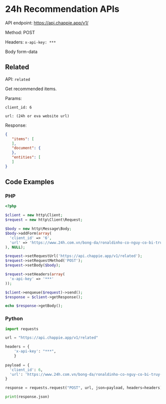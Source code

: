 # 24h Recommendation APIs

API endpoint: https://api.chappie.app/v1/

Method: POST

Headers: 
  `x-api-key: ***`

Body form-data

## Related

API: `related`

Get recommended items.

Params:

```
client_id: 6

url: (24h or eva website url)
```

Response:
 ```json
 {
    "items": [
    ],
    "document": {
    },
    "entities": [
    ]
 }
 ```
  

## Code Examples

### PHP

```php
<?php

$client = new http\Client;
$request = new http\Client\Request;

$body = new http\Message\Body;
$body->addForm(array(
  'client_id' => '6',
  'url' => 'https://www.24h.com.vn/bong-da/ronaldinho-co-nguy-co-bi-truy-na-tai-khoan-chi-co-160000-dong-c48a1002950.html'
), NULL);

$request->setRequestUrl('https://api.chappie.app/v1/related');
$request->setRequestMethod('POST');
$request->setBody($body);

$request->setHeaders(array(
  'x-api-key' => '***'
));

$client->enqueue($request)->send();
$response = $client->getResponse();

echo $response->getBody();
```
  
  
### Python
```python
import requests

url = "https://api.chappie.app/v1/related"

headers = {
    'x-api-key': "***",
    }
    
payload = {
  'client_id': 6,
  'url': 'https://www.24h.com.vn/bong-da/ronaldinho-co-nguy-co-bi-truy-na-tai-khoan-chi-co-160000-dong-c48a1002950.html'
}

response = requests.request("POST", url, json=payload, headers=headers)

print(response.json)
```
